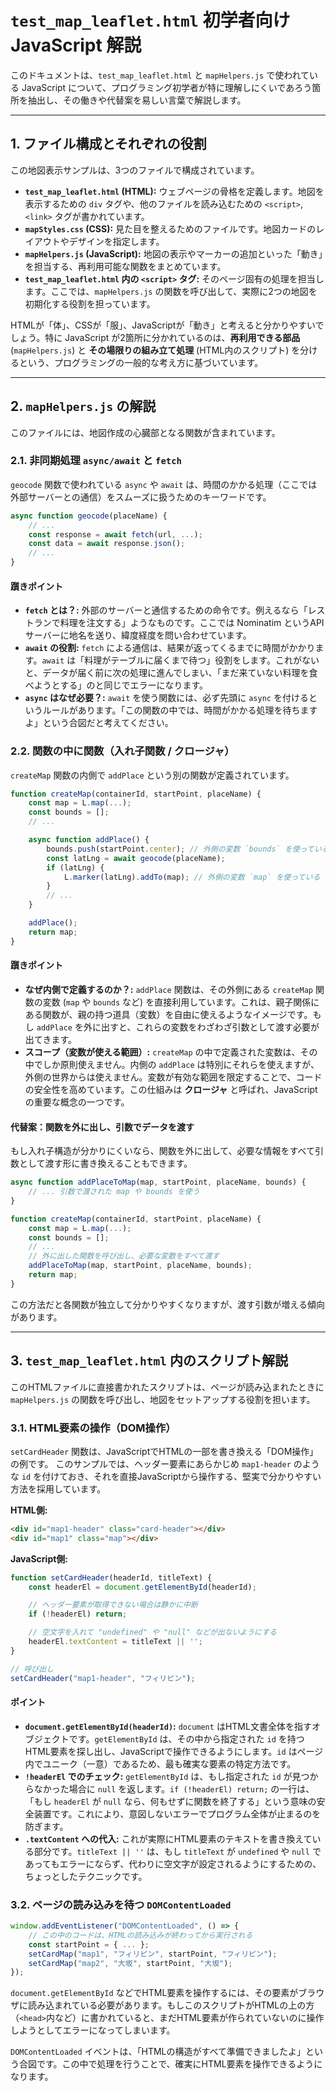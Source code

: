 # `test_map_leaflet.html` 初学者向け JavaScript 解説

このドキュメントは、`test_map_leaflet.html` と `mapHelpers.js` で使われている JavaScript について、プログラミング初学者が特に理解しにくいであろう箇所を抽出し、その働きや代替案を易しい言葉で解説します。

---

## 1. ファイル構成とそれぞれの役割

この地図表示サンプルは、3つのファイルで構成されています。

*   **`test_map_leaflet.html` (HTML):** ウェブページの骨格を定義します。地図を表示するための `div` タグや、他のファイルを読み込むための `<script>`, `<link>` タグが書かれています。
*   **`mapStyles.css` (CSS):** 見た目を整えるためのファイルです。地図カードのレイアウトやデザインを指定します。
*   **`mapHelpers.js` (JavaScript):** 地図の表示やマーカーの追加といった「動き」を担当する、再利用可能な関数をまとめています。
*   **`test_map_leaflet.html` 内の `<script>` タグ:** そのページ固有の処理を担当します。ここでは、`mapHelpers.js` の関数を呼び出して、実際に2つの地図を初期化する役割を担っています。

HTMLが「体」、CSSが「服」、JavaScriptが「動き」と考えると分かりやすいでしょう。特に JavaScript が2箇所に分かれているのは、**再利用できる部品** (`mapHelpers.js`) と **その場限りの組み立て処理** (HTML内のスクリプト) を分けるという、プログラミングの一般的な考え方に基づいています。

---

## 2. `mapHelpers.js` の解説

このファイルには、地図作成の心臓部となる関数が含まれています。

### 2.1. 非同期処理 `async/await` と `fetch`

`geocode` 関数で使われている `async` や `await` は、時間のかかる処理（ここでは外部サーバーとの通信）をスムーズに扱うためのキーワードです。

```javascript
async function geocode(placeName) {
    // ...
    const response = await fetch(url, ...);
    const data = await response.json();
    // ...
}
```

#### 躓きポイント

*   **`fetch` とは？:** 外部のサーバーと通信するための命令です。例えるなら「レストランで料理を注文する」ようなものです。ここでは Nominatim というAPIサーバーに地名を送り、緯度経度を問い合わせています。
*   **`await` の役割:** `fetch` による通信は、結果が返ってくるまでに時間がかかります。`await` は「料理がテーブルに届くまで待つ」役割をします。これがないと、データが届く前に次の処理に進んでしまい、「まだ来ていない料理を食べようとする」のと同じでエラーになります。
*   **`async` はなぜ必要？:** `await` を使う関数には、必ず先頭に `async` を付けるというルールがあります。「この関数の中では、時間がかかる処理を待ちますよ」という合図だと考えてください。

### 2.2. 関数の中に関数（入れ子関数 / クロージャ）

`createMap` 関数の内側で `addPlace` という別の関数が定義されています。

```javascript
function createMap(containerId, startPoint, placeName) {
    const map = L.map(...);
    const bounds = [];
    // ...

    async function addPlace() {
        bounds.push(startPoint.center); // 外側の変数 `bounds` を使っている
        const latLng = await geocode(placeName);
        if (latLng) {
            L.marker(latLng).addTo(map); // 外側の変数 `map` を使っている
        }
        // ...
    }

    addPlace();
    return map;
}
```
#### 躓きポイント

*   **なぜ内側で定義するのか？:** `addPlace` 関数は、その外側にある `createMap` 関数の変数 (`map` や `bounds` など) を直接利用しています。これは、親子関係にある関数が、親の持つ道具（変数）を自由に使えるようなイメージです。もし `addPlace` を外に出すと、これらの変数をわざわざ引数として渡す必要が出てきます。
*   **スコープ（変数が使える範囲）:** `createMap` の中で定義された変数は、その中でしか原則使えません。内側の `addPlace` は特別にそれらを使えますが、外側の世界からは使えません。変数が有効な範囲を限定することで、コードの安全性を高めています。この仕組みは **クロージャ** と呼ばれ、JavaScriptの重要な概念の一つです。

#### 代替案：関数を外に出し、引数でデータを渡す

もし入れ子構造が分かりにくいなら、関数を外に出して、必要な情報をすべて引数として渡す形に書き換えることもできます。

```javascript
async function addPlaceToMap(map, startPoint, placeName, bounds) {
    // ... 引数で渡された map や bounds を使う
}

function createMap(containerId, startPoint, placeName) {
    const map = L.map(...);
    const bounds = [];
    // ...
    // 外に出した関数を呼び出し、必要な変数をすべて渡す
    addPlaceToMap(map, startPoint, placeName, bounds);
    return map;
}
```
この方法だと各関数が独立して分かりやすくなりますが、渡す引数が増える傾向があります。

---

## 3. `test_map_leaflet.html` 内のスクリプト解説

このHTMLファイルに直接書かれたスクリプトは、ページが読み込まれたときに `mapHelpers.js` の関数を呼び出し、地図をセットアップする役割を担います。

### 3.1. HTML要素の操作（DOM操作）

`setCardHeader` 関数は、JavaScriptでHTMLの一部を書き換える「DOM操作」の例です。
このサンプルでは、ヘッダー要素にあらかじめ `map1-header` のような `id` を付けておき、それを直接JavaScriptから操作する、堅実で分かりやすい方法を採用しています。

**HTML側:**
```html
<div id="map1-header" class="card-header"></div>
<div id="map1" class="map"></div>
```

**JavaScript側:**
```javascript
function setCardHeader(headerId, titleText) {
    const headerEl = document.getElementById(headerId);

    // ヘッダー要素が取得できない場合は静かに中断
    if (!headerEl) return;

    // 空文字を入れて "undefined" や "null" などが出ないようにする
    headerEl.textContent = titleText || '';
}

// 呼び出し
setCardHeader("map1-header", "フィリピン");
```

#### ポイント

*   **`document.getElementById(headerId)`:** `document` はHTML文書全体を指すオブジェクトです。`getElementById` は、その中から指定された `id` を持つHTML要素を探し出し、JavaScriptで操作できるようにします。`id` はページ内でユニーク（一意）であるため、最も確実な要素の特定方法です。
*   **`!headerEl` でのチェック:** `getElementById` は、もし指定された `id` が見つからなかった場合に `null` を返します。`if (!headerEl) return;` の一行は、「もし `headerEl` が `null` なら、何もせずに関数を終了する」という意味の安全装置です。これにより、意図しないエラーでプログラム全体が止まるのを防ぎます。
*   **`.textContent` への代入:** これが実際にHTML要素のテキストを書き換えている部分です。`titleText || ''` は、もし `titleText` が `undefined` や `null` であってもエラーにならず、代わりに空文字が設定されるようにするための、ちょっとしたテクニックです。


### 3.2. ページの読み込みを待つ `DOMContentLoaded`

```javascript
window.addEventListener("DOMContentLoaded", () => {
    // この中のコードは、HTMLの読み込みが終わってから実行される
    const startPoint = { ... };
    setCardMap("map1", "フィリピン", startPoint, "フィリピン");
    setCardMap("map2", "大坂", startPoint, "大坂");
});
```
`document.getElementById` などでHTML要素を操作するには、その要素がブラウザに読み込まれている必要があります。もしこのスクリプトがHTMLの上の方（`<head>`内など）に書かれていると、まだHTML要素が作られていないのに操作しようとしてエラーになってしまいます。

`DOMContentLoaded` イベントは、「HTMLの構造がすべて準備できましたよ」という合図です。この中で処理を行うことで、確実にHTML要素を操作できるようになります。
